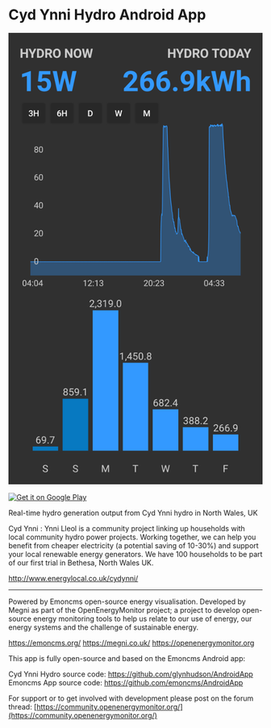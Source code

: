 
# Cyd Ynni Hydro Android App

![Emoncms_AndroidApp](app.png)

<a href="https://play.google.com/store/apps/details?id=org.cydynni_hydro.myapps&utm_source=global_co&utm_medium=prtnr&utm_content=Mar2515&utm_campaign=PartBadge&pcampaignid=MKT-Other-global-all-co-prtnr-py-PartBadge-Mar2515-1" rel="Get it on Google Play">![Get it on Google Play](http://steverichey.github.io/google-play-badge-svg/img/en_get.svg)</a>

Real-time hydro generation output from Cyd Ynni hydro in North Wales, UK

Cyd Ynni : Ynni Lleol is a community project linking up households with local community hydro power projects. Working together, we can help you benefit from cheaper electricity (a potential saving of 10-30%) and support your local renewable energy generators. We have 100 households to be part of our first trial in Bethesa, North Wales UK. 

http://www.energylocal.co.uk/cydynni/

***

Powered by Emoncms open-source energy visualisation. Developed by Megni as part of the OpenEnergyMonitor project; a project to develop open-source energy monitoring tools to help us relate to our use of energy, our energy systems and the challenge of sustainable energy.

https://emoncms.org/
https://megni.co.uk/
https://openenergymonitor.org 

This app is fully open-source and based on the Emoncms Android app:

Cyd Ynni Hydro source code: https://github.com/glynhudson/AndroidApp
Emoncms App source code: https://github.com/emoncms/AndroidApp


For support or to get involved with development please post on the forum thread: [https://community.openenergymonitor.org/](https://community.openenergymonitor.org/)

